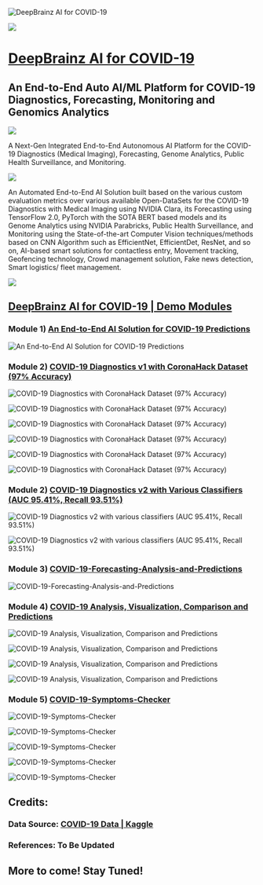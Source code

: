 <p align="center">

![DeepBrainz AI for COVID-19](https://github.com/Deep-Brainz/COVID-19/raw/master/website_logo_transparent_background.png)

![](https://github.com/Deep-Brainz/COVID-19/raw/master/Pan-EUHackathon-1536x334.jpg)

# [DeepBrainz AI for COVID-19](http://covid19.deepbrainz.com)

## An End-to-End Auto AI/ML Platform for COVID-19 Diagnostics, Forecasting, Monitoring and Genomics Analytics

![](https://github.com/Deep-Brainz/COVID-19/raw/master/covid19.png)

A Next-Gen Integrated End-to-End Autonomous AI Platform for the COVID-19 Diagnostics (Medical Imaging), Forecasting, Genome Analytics, Public Health Surveillance, and Monitoring.

![](https://github.com/Deep-Brainz/COVID-19/raw/master/image770x420cropped.jpg)

An Automated End-to-End AI Solution built based on the various custom evaluation metrics over various available Open-DataSets for the COVID-19 Diagnostics with Medical Imaging using NVIDIA Clara, its Forecasting using TensorFlow 2.0, PyTorch with the SOTA BERT based models and its Genome Analytics using NVIDIA Parabricks, Public Health Surveillance, and Monitoring using the State-of-the-art Computer Vision techniques/methods based on CNN Algorithm such as EfficientNet, EfficientDet, ResNet, and so on, AI-based smart solutions for contactless entry, Movement tracking, Geofencing technology, Crowd management solution, Fake news detection, Smart logistics/ fleet management.

![](https://github.com/Deep-Brainz/COVID-19/raw/master/Coronavirus.png)

## [DeepBrainz AI for COVID-19 | Demo Modules](https://devpost.com/software/deepbrainz-ai-for-covid-19-8o1iqz)

### Module 1) [An End-to-End AI Solution for COVID-19 Predictions](https://render.githubusercontent.com/view/ipynb?commit=b19111522c38e53d8ab6610141199932bf62975b&enc_url=68747470733a2f2f7261772e67697468756275736572636f6e74656e742e636f6d2f446565702d427261696e7a2f434f5649442d31392f623139313131353232633338653533643861623636313031343131393939333262663632393735622f616e2d656e642d746f2d656e642d61692d736f6c7574696f6e2d666f722d636f7669642d31392e6970796e62&nwo=Deep-Brainz%2FCOVID-19&path=an-end-to-end-ai-solution-for-covid-19.ipynb&repository_id=258987616&repository_type=Repository#An-End-to-End-AI-Solution-for-COVID-19-Predictions)

![An End-to-End AI Solution for COVID-19 Predictions](https://github.com/Deep-Brainz/COVID-19/raw/master/NB1.png)

### Module 2) [COVID-19 Diagnostics v1 with CoronaHack Dataset (97% Accuracy)](https://render.githubusercontent.com/view/ipynb?commit=c4d02821f1de47b2ffefaae429203ede41fe16b0&enc_url=68747470733a2f2f7261772e67697468756275736572636f6e74656e742e636f6d2f446565702d427261696e7a2f434f5649442d31392f633464303238323166316465343762326666656661616534323932303365646534316665313662302f636f7669642d31392d646961676e6f73746963732d776974682d636f726f6e616861636b2d646174617365742e6970796e62&nwo=Deep-Brainz%2FCOVID-19&path=covid-19-diagnostics-with-coronahack-dataset.ipynb&repository_id=258987616&repository_type=Repository#COVID-19-Diagnostics-with-CoronaHack-Dataset---Data-Exploration-&-Baseline-Model-with-97%-Accuracy)

![COVID-19 Diagnostics with CoronaHack Dataset (97% Accuracy)](https://github.com/Deep-Brainz/COVID-19/raw/master/NB21.png)

![COVID-19 Diagnostics with CoronaHack Dataset (97% Accuracy)](https://github.com/Deep-Brainz/COVID-19/raw/master/NB22.png)

![COVID-19 Diagnostics with CoronaHack Dataset (97% Accuracy)](https://github.com/Deep-Brainz/COVID-19/raw/master/NB23.png)

![COVID-19 Diagnostics with CoronaHack Dataset (97% Accuracy)](https://github.com/Deep-Brainz/COVID-19/raw/master/NB2MA.png)

![COVID-19 Diagnostics with CoronaHack Dataset (97% Accuracy)](https://github.com/Deep-Brainz/COVID-19/raw/master/NB2ML.png)

![COVID-19 Diagnostics with CoronaHack Dataset (97% Accuracy)](https://github.com/Deep-Brainz/COVID-19/raw/master/NB24.png)

### Module 2) [COVID-19 Diagnostics v2 with Various Classifiers (AUC 95.41%, Recall 93.51%)](https://render.githubusercontent.com/view/ipynb?commit=86dd0182b2b7e59e5a9a9066e5c914bb37589b74&enc_url=68747470733a2f2f7261772e67697468756275736572636f6e74656e742e636f6d2f446565702d427261696e7a2f434f5649442d31392f383664643031383262326237653539653561396139303636653563393134626233373538396237342f636f7669642d31392d636c6173736966696572732e6970796e62&nwo=Deep-Brainz%2FCOVID-19&path=covid-19-classifiers.ipynb&repository_id=258987616&repository_type=Repository#Data-Preparation)

![COVID-19 Diagnostics v2 with various classifiers (AUC 95.41%, Recall 93.51%)](https://github.com/Deep-Brainz/COVID-19/raw/master/NB31.png)

![COVID-19 Diagnostics v2 with various classifiers (AUC 95.41%, Recall 93.51%)](https://github.com/Deep-Brainz/COVID-19/raw/master/NB32.png)

### Module 3) [COVID-19-Forecasting-Analysis-and-Predictions](https://nbviewer.jupyter.org/github/Deep-Brainz/COVID-19/raw/c4d02821f1de47b2ffefaae429203ede41fe16b0/covid-19-forecasting-analysis-and-predictions.ipynb)

![COVID-19-Forecasting-Analysis-and-Predictions](https://github.com/Deep-Brainz/COVID-19/raw/master/NB5.png)
### Module 4) [COVID-19 Analysis, Visualization, Comparison and Predictions](http://nbviewer.ipython.org/github/Deep-Brainz/COVID-19/raw/c4d02821f1de47b2ffefaae429203ede41fe16b0/covid-19-analysis-viz-prediction.ipynb)

![COVID-19 Analysis, Visualization, Comparison and Predictions](https://github.com/Deep-Brainz/COVID-19/raw/master/NB41.png)

![COVID-19 Analysis, Visualization, Comparison and Predictions](https://github.com/Deep-Brainz/COVID-19/raw/master/NB42.png)

![COVID-19 Analysis, Visualization, Comparison and Predictions](https://github.com/Deep-Brainz/COVID-19/raw/master/NB43.png)

![COVID-19 Analysis, Visualization, Comparison and Predictions](https://github.com/Deep-Brainz/COVID-19/raw/master/NB44.png)

### Module 5) [COVID-19-Symptoms-Checker](https://render.githubusercontent.com/view/ipynb?commit=80109fd4a84beff40b6fbe8c79d3506863c8c707&enc_url=68747470733a2f2f7261772e67697468756275736572636f6e74656e742e636f6d2f446565702d427261696e7a2f434f5649442d31392f383031303966643461383462656666343062366662653863373964333530363836336338633730372f636f7669642d31392d73796d70746f6d732d636865636b65722e6970796e62&nwo=Deep-Brainz%2FCOVID-19&path=covid-19-symptoms-checker.ipynb&repository_id=258987616&repository_type=Repository#Introduction)

![COVID-19-Symptoms-Checker](https://github.com/Deep-Brainz/COVID-19/raw/master/NB61.png)

![COVID-19-Symptoms-Checker](https://github.com/Deep-Brainz/COVID-19/raw/master/NB62.png)

![COVID-19-Symptoms-Checker](https://github.com/Deep-Brainz/COVID-19/raw/master/NB63.png)

![COVID-19-Symptoms-Checker](https://github.com/Deep-Brainz/COVID-19/raw/master/NB6.png)

![COVID-19-Symptoms-Checker](https://github.com/Deep-Brainz/COVID-19/raw/master/NB64.png)


## Credits:
### Data Source: [COVID-19 Data | Kaggle](https://www.kaggle.com/covid19)
### References: To Be Updated


## More to come! Stay Tuned!

</p>
